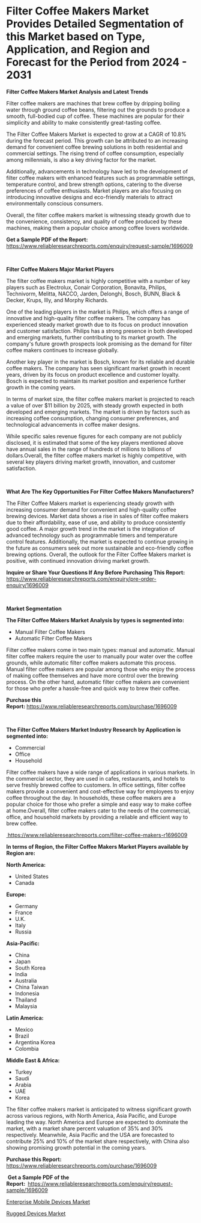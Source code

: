 <p><h1>Filter Coffee Makers Market Provides Detailed Segmentation of this Market based on Type, Application, and Region and Forecast for the Period from 2024 - 2031</h1></p><p><strong>Filter Coffee Makers Market Analysis and Latest Trends</strong></p>
<p><p>Filter coffee makers are machines that brew coffee by dripping boiling water through ground coffee beans, filtering out the grounds to produce a smooth, full-bodied cup of coffee. These machines are popular for their simplicity and ability to make consistently great-tasting coffee.</p><p>The Filter Coffee Makers Market is expected to grow at a CAGR of 10.8% during the forecast period. This growth can be attributed to an increasing demand for convenient coffee brewing solutions in both residential and commercial settings. The rising trend of coffee consumption, especially among millennials, is also a key driving factor for the market.</p><p>Additionally, advancements in technology have led to the development of filter coffee makers with enhanced features such as programmable settings, temperature control, and brew strength options, catering to the diverse preferences of coffee enthusiasts. Market players are also focusing on introducing innovative designs and eco-friendly materials to attract environmentally conscious consumers.</p><p>Overall, the filter coffee makers market is witnessing steady growth due to the convenience, consistency, and quality of coffee produced by these machines, making them a popular choice among coffee lovers worldwide.</p></p>
<p><strong>Get a Sample PDF of the Report:&nbsp;</strong> <a href="https://www.reliableresearchreports.com/enquiry/request-sample/1696009">https://www.reliableresearchreports.com/enquiry/request-sample/1696009</a></p>
<p>&nbsp;</p>
<p><strong>Filter Coffee Makers Major Market Players</strong></p>
<p><p>The filter coffee makers market is highly competitive with a number of key players such as Electrolux, Conair Corporation, Bonavita, Philips, Technivorm, Melitta, NACCO, Jarden, Delonghi, Bosch, BUNN, Black & Decker, Krups, Illy, and Morphy Richards. </p><p>One of the leading players in the market is Philips, which offers a range of innovative and high-quality filter coffee makers. The company has experienced steady market growth due to its focus on product innovation and customer satisfaction. Philips has a strong presence in both developed and emerging markets, further contributing to its market growth. The company's future growth prospects look promising as the demand for filter coffee makers continues to increase globally.</p><p>Another key player in the market is Bosch, known for its reliable and durable coffee makers. The company has seen significant market growth in recent years, driven by its focus on product excellence and customer loyalty. Bosch is expected to maintain its market position and experience further growth in the coming years.</p><p>In terms of market size, the filter coffee makers market is projected to reach a value of over $11 billion by 2025, with steady growth expected in both developed and emerging markets. The market is driven by factors such as increasing coffee consumption, changing consumer preferences, and technological advancements in coffee maker designs.</p><p>While specific sales revenue figures for each company are not publicly disclosed, it is estimated that some of the key players mentioned above have annual sales in the range of hundreds of millions to billions of dollars.Overall, the filter coffee makers market is highly competitive, with several key players driving market growth, innovation, and customer satisfaction.</p></p>
<p>&nbsp;</p>
<p><strong>What Are The Key Opportunities For Filter Coffee Makers Manufacturers?</strong></p>
<p><p>The Filter Coffee Makers market is experiencing steady growth with increasing consumer demand for convenient and high-quality coffee brewing devices. Market data shows a rise in sales of filter coffee makers due to their affordability, ease of use, and ability to produce consistently good coffee. A major growth trend in the market is the integration of advanced technology such as programmable timers and temperature control features. Additionally, the market is expected to continue growing in the future as consumers seek out more sustainable and eco-friendly coffee brewing options. Overall, the outlook for the Filter Coffee Makers market is positive, with continued innovation driving market growth.</p></p>
<p><strong>Inquire or Share Your Questions If Any Before Purchasing This Report:</strong> <a href="https://www.reliableresearchreports.com/enquiry/pre-order-enquiry/1696009">https://www.reliableresearchreports.com/enquiry/pre-order-enquiry/1696009</a></p>
<p>&nbsp;</p>
<p><strong>Market Segmentation</strong></p>
<p><strong>The Filter Coffee Makers Market Analysis by types is segmented into:</strong></p>
<p><ul><li>Manual Filter Coffee Makers</li><li>Automatic Filter Coffee Makers</li></ul></p>
<p><p>Filter coffee makers come in two main types: manual and automatic. Manual filter coffee makers require the user to manually pour water over the coffee grounds, while automatic filter coffee makers automate this process. Manual filter coffee makers are popular among those who enjoy the process of making coffee themselves and have more control over the brewing process. On the other hand, automatic filter coffee makers are convenient for those who prefer a hassle-free and quick way to brew their coffee.</p></p>
<p><strong>Purchase this Report:&nbsp;</strong><a href="https://www.reliableresearchreports.com/purchase/1696009">https://www.reliableresearchreports.com/purchase/1696009</a></p>
<p>&nbsp;</p>
<p><strong>The Filter Coffee Makers Market Industry Research by Application is segmented into:</strong></p>
<p><ul><li>Commercial</li><li>Office</li><li>Household</li></ul></p>
<p><p>Filter coffee makers have a wide range of applications in various markets. In the commercial sector, they are used in cafes, restaurants, and hotels to serve freshly brewed coffee to customers. In office settings, filter coffee makers provide a convenient and cost-effective way for employees to enjoy coffee throughout the day. In households, these coffee makers are a popular choice for those who prefer a simple and easy way to make coffee at home.Overall, filter coffee makers cater to the needs of the commercial, office, and household markets by providing a reliable and efficient way to brew coffee.</p></p>
<p><a href="https://www.reliableresearchreports.com/filter-coffee-makers-r1696009">&nbsp;https://www.reliableresearchreports.com/filter-coffee-makers-r1696009</a></p>
<p><strong>In terms of Region, the Filter Coffee Makers Market Players available by Region are:</strong></p>
<p>
    <p> <strong> North America: </strong>
        <ul>
            <li>United States</li>
            <li>Canada</li>
        </ul>
        </p> 
    <p> <strong> Europe: </strong>
        <ul>
            <li>Germany</li>
            <li>France</li>
            <li>U.K.</li>
            <li>Italy</li>
            <li>Russia</li>
        </ul>
        </p> 
    <p> <strong> Asia-Pacific: </strong>
        <ul>
            <li>China</li>
            <li>Japan</li>
            <li>South Korea</li>
            <li>India</li>
            <li>Australia</li>
            <li>China Taiwan</li>
            <li>Indonesia</li>
            <li>Thailand</li>
            <li>Malaysia</li>
        </ul>
        </p> 
    <p> <strong> Latin America: </strong>
        <ul>
            <li>Mexico</li>
            <li>Brazil</li>
            <li>Argentina Korea</li>
            <li>Colombia</li>
        </ul>
        </p> 
    <p> <strong> Middle East & Africa: </strong>
        <ul>
            <li>Turkey</li>
            <li>Saudi</li>
            <li>Arabia</li>
            <li>UAE</li>
            <li>Korea</li>
        </ul>
    </p>
    </p>
<p><p>The filter coffee makers market is anticipated to witness significant growth across various regions, with North America, Asia Pacific, and Europe leading the way. North America and Europe are expected to dominate the market, with a market share percent valuation of 35% and 30% respectively. Meanwhile, Asia Pacific and the USA are forecasted to contribute 25% and 10% of the market share respectively, with China also showing promising growth potential in the coming years.</p></p>
<p><strong>Purchase this Report: </strong><a href="https://www.reliableresearchreports.com/purchase/1696009">https://www.reliableresearchreports.com/purchase/1696009</a></p>
<p>&nbsp;<strong>Get a Sample PDF of the Report:&nbsp;&nbsp;</strong><a href="https://www.reliableresearchreports.com/enquiry/request-sample/1696009">https://www.reliableresearchreports.com/enquiry/request-sample/1696009</a></p>
<p><strong></strong></p>
<p><p><a href="https://github.com/AdrianaPaucek2023/Market-Research-Report-List-1/blob/main/enterprise-mobile-devices-market.md">Enterprise Mobile Devices Market</a></p><p><a href="https://issuu.com/reportprime-2/docs/rugged-devices-market-size-2030.pptx">Rugged Devices Market</a></p></p>